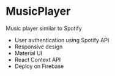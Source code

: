 # MusicPlayer
Music player similar to Spotify

- User authentication using Spotify API
- Responsive design
- Material UI
- React Context API
- Deploy on Firebase
